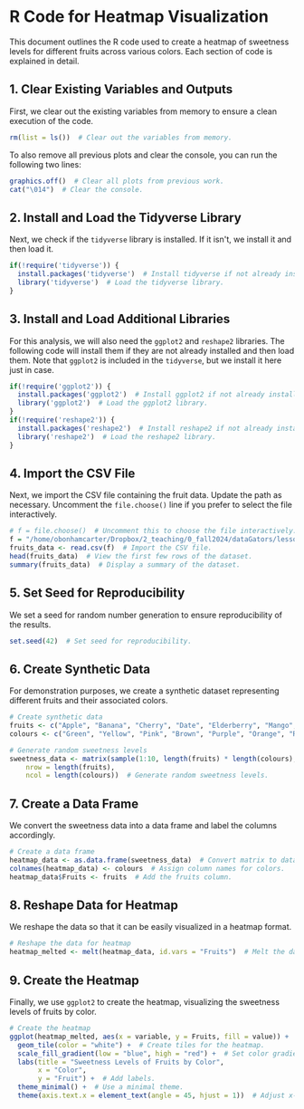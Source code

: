 # R Code for Heatmap Visualization

This document outlines the R code used to create a heatmap of sweetness levels for different fruits across various colors. Each section of code is explained in detail.

## 1. Clear Existing Variables and Outputs

First, we clear out the existing variables from memory to ensure a clean execution of the code.

```r
rm(list = ls())  # Clear out the variables from memory.
```

To also remove all previous plots and clear the console, you can run the following two lines:

```r
graphics.off()  # Clear all plots from previous work.
cat("\014")  # Clear the console.
```

## 2. Install and Load the Tidyverse Library

Next, we check if the `tidyverse` library is installed. If it isn't, we install it and then load it.

```r
if(!require('tidyverse')) {
  install.packages('tidyverse')  # Install tidyverse if not already installed.
  library('tidyverse')  # Load the tidyverse library.
}
```

## 3. Install and Load Additional Libraries

For this analysis, we will also need the `ggplot2` and `reshape2` libraries. The following code will install them if they are not already installed and then load them. Note that `ggplot2` is included in the `tidyverse`, but we install it here just in case.

```r
if(!require('ggplot2')) {
  install.packages('ggplot2')  # Install ggplot2 if not already installed.
  library('ggplot2')  # Load the ggplot2 library.
}
if(!require('reshape2')) {
  install.packages('reshape2')  # Install reshape2 if not already installed.
  library('reshape2')  # Load the reshape2 library.
}
```

## 4. Import the CSV File

Next, we import the CSV file containing the fruit data. Update the path as necessary. Uncomment the `file.choose()` line if you prefer to select the file interactively.

```r
# f = file.choose()  # Uncomment this to choose the file interactively.
f = "/home/obonhamcarter/Dropbox/2_teaching/0_fall2024/dataGators/lessons/01/fruits_colours.csv"  # Update the path
fruits_data <- read.csv(f)  # Import the CSV file.
head(fruits_data)  # View the first few rows of the dataset.
summary(fruits_data)  # Display a summary of the dataset.
```

## 5. Set Seed for Reproducibility

We set a seed for random number generation to ensure reproducibility of the results.

```r
set.seed(42)  # Set seed for reproducibility.
```

## 6. Create Synthetic Data

For demonstration purposes, we create a synthetic dataset representing different fruits and their associated colors.

```r
# Create synthetic data
fruits <- c("Apple", "Banana", "Cherry", "Date", "Elderberry", "Mango", "Strawberry")  # List of fruits
colours <- c("Green", "Yellow", "Pink", "Brown", "Purple", "Orange", "Red")  # List of colors

# Generate random sweetness levels
sweetness_data <- matrix(sample(1:10, length(fruits) * length(colours), replace = TRUE),
    nrow = length(fruits),
    ncol = length(colours))  # Generate random sweetness levels.
```

## 7. Create a Data Frame

We convert the sweetness data into a data frame and label the columns accordingly.

```r
# Create a data frame
heatmap_data <- as.data.frame(sweetness_data)  # Convert matrix to data frame.
colnames(heatmap_data) <- colours  # Assign column names for colors.
heatmap_data$Fruits <- fruits  # Add the fruits column.
```

## 8. Reshape Data for Heatmap

We reshape the data so that it can be easily visualized in a heatmap format.

```r
# Reshape the data for heatmap
heatmap_melted <- melt(heatmap_data, id.vars = "Fruits")  # Melt the data for heatmap visualization.
```

## 9. Create the Heatmap

Finally, we use `ggplot2` to create the heatmap, visualizing the sweetness levels of fruits by color.

```r
# Create the heatmap
ggplot(heatmap_melted, aes(x = variable, y = Fruits, fill = value)) +
  geom_tile(color = "white") +  # Create tiles for the heatmap.
  scale_fill_gradient(low = "blue", high = "red") +  # Set color gradient.
  labs(title = "Sweetness Levels of Fruits by Color",
       x = "Color",
       y = "Fruit") +  # Add labels.
  theme_minimal() +  # Use a minimal theme.
  theme(axis.text.x = element_text(angle = 45, hjust = 1))  # Adjust x-axis text.
```
